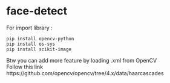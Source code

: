 # face-detect
<p>For import library :</p>

```
pip install opencv-python
pip install os-sys
pip install scikit-image
```

<p>Btw you can add more feature by loading .xml from OpenCV<br>
Follow this link https://github.com/opencv/opencv/tree/4.x/data/haarcascades</p>
